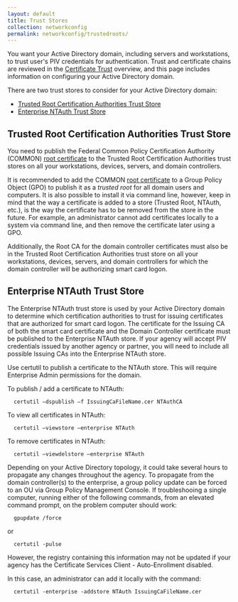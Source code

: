 ```yaml
---
layout: default
title: Trust Stores
collection: networkconfig
permalink: networkconfig/trustedroots/
---
```


You want your Active Directory domain, including servers and workstations, to trust user's PIV credentials for authentication.  Trust and certificate chains are reviewed in the [Certificate Trust](../../pivcertchains) overview, and this page includes information on configuring your Active Directory domain.

There are two trust stores to consider for your Active Directory domain:

- [Trusted Root Certification Authorities Trust Store](#trusted-root-certification-authorities-trust-store)
- [Enterprise NTAuth Trust Store](#enterprise-ntauth-trust-store)

##  Trusted Root Certification Authorities Trust Store
You need to publish the Federal Common Policy Certification Authority (COMMON) [root certificate]({{site.baseurl}}/pivcertchains/#download-root-and-intermediate-certificates) to the Trusted Root Certification Authorities trust stores on all your workstations, devices, servers, and domain controllers.   

It is recommended to add the COMMON [root certificate]({{site.baseurl}}/pivcertchains/#download-root-and-intermediate-certificates) to a Group Policy Object (GPO) to publish it as a _trusted root_ for all domain users and computers.  It is also possible to install it via command line, however, keep in mind that the way a certificate is added to a store (Trusted Root, NTAuth, etc.), is the way the certificate has to be removed from the store in the future.  For example, an administrator cannot add certificates locally to a system via command line, and then remove the certificate later using a GPO.

Additionally, the Root CA for the domain controller certificates must also be in the Trusted Root Certification Authorities trust store on all your workstations, devices, servers, and domain controllers for which the domain controller will be authorizing smart card logon.

## Enterprise NTAuth Trust Store
The Enterprise NTAuth trust store is used by your Active Directory domain to determine which certification authorities to trust for issuing certificates that are authorized for smart card logon.  The certificate for the Issuing CA of both the smart card certificate and the Domain Controller certificate must be published to the Enterprise NTAuth store.  If your agency will accept PIV credentials issued by another agency or partner, you will need to include all possible Issuing CAs into the Enterprise NTAuth store.

Use certutil to publish a certificate to the NTAuth store.  This will require Enterprise Admin permissions for the domain. 

To publish / add a certificate to NTAuth:


```
  certutil –dspublish –f IssuingCaFileName.cer NTAuthCA
```

To view all certificates in NTAuth:  

```
  certutil –viewstore –enterprise NTAuth
```

To remove certificates in NTAuth:  

```
  certutil –viewdelstore –enterprise NTAuth
```

Depending on your Active Directory topology, it could take several hours to propagate any changes throughout the agency. To propagate from the domain controller(s) to the enterprise, a group policy update can be forced to an OU via Group Policy Management Console.  If troubleshooing a single computer, running either of the following commands, from an elevated command prompt, on the problem computer should work: 

```
  gpupdate /force
```

or

```
  certutil -pulse
```

However, the registry containing this information may not be updated if your agency has the Certificate Services Client - Auto-Enrollment disabled.

In this case, an administrator can add it locally with the command:

```
  certutil -enterprise -addstore NTAuth IssuingCaFileName.cer
```

